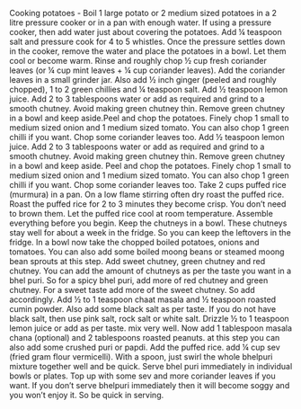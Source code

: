 Cooking potatoes - Boil 1 large potato or 2 medium sized potatoes in a 2 litre pressure cooker or in a pan with enough water. 
If using a pressure cooker, then add water just about covering the potatoes. Add ¼ teaspoon salt and pressure cook for 4 to 5 whistles. Once the pressure settles down in the cooker, remove the water and place the potatoes in a bowl. 
Let them cool or become warm.
Rinse and roughly chop ½ cup fresh coriander leaves (or ¼ cup mint leaves + ¼ cup coriander leaves). 
Add the coriander leaves in a small grinder jar. Also add ½ inch ginger (peeled and roughly chopped), 1 to 2 green chillies and ¼ teaspoon salt.
Add ½ teaspoon lemon juice.
Add 2 to 3 tablespoons water or add as required and grind to a smooth chutney. Avoid making green chutney thin. Remove green chutney in a bowl and keep aside.Peel and chop the potatoes. Finely chop 1 small to medium sized onion and 1 medium sized tomato. You can also chop 1 green chilli if you want. Chop some coriander leaves too.
Add ½ teaspoon lemon juice.
Add 2 to 3 tablespoons water or add as required and grind to a smooth chutney. Avoid making green chutney thin. Remove green chutney in a bowl and keep aside.
Peel and chop the potatoes. Finely chop 1 small to medium sized onion and 1 medium sized tomato. You can also chop 1 green chilli if you want. Chop some coriander leaves too.
Take 2 cups puffed rice (murmura) in a pan. On a low flame stirring often dry roast the puffed rice.
Roast the puffed rice for 2 to 3 minutes they become crisp. You don’t need to brown them. Let the puffed rice cool at room temperature.
Assemble everything before you begin. Keep the chutneys in a bowl. These chutneys stay well for about a week in the fridge. So you can keep the leftovers in the fridge.
In a bowl now take the chopped boiled potatoes, onions and tomatoes. You can also add some boiled moong beans or steamed moong bean sprouts at this step.
Add sweet chutney, green chutney and red chutney. You can add the amount of chutneys as per the taste you want in a bhel puri. So for a spicy bhel puri, add more of red chutney and green chutney. For a sweet taste add more of the sweet chutney. So add accordingly.
Add ½ to 1 teaspoon chaat masala and ½ teaspoon roasted cumin powder. Also add some black salt as per taste. If you do not have black salt, then use pink salt, rock salt or white salt.
Drizzle ½ to 1 teaspoon lemon juice or add as per taste. mix very well.
Now add 1 tablespoon masala chana (optional) and 2 tablespoons roasted peanuts. at this step you can also add some crushed puri or papdi. 
Add the puffed rice. add ¼ cup sev (fried gram flour vermicelli).
With a spoon, just swirl the whole bhelpuri mixture together well and be quick.
Serve bhel puri immediately in individual bowls or plates. Top up with some sev and more coriander leaves if you want. If you don’t serve bhelpuri immediately then it will become soggy and you won’t enjoy it. So be quick in serving.
